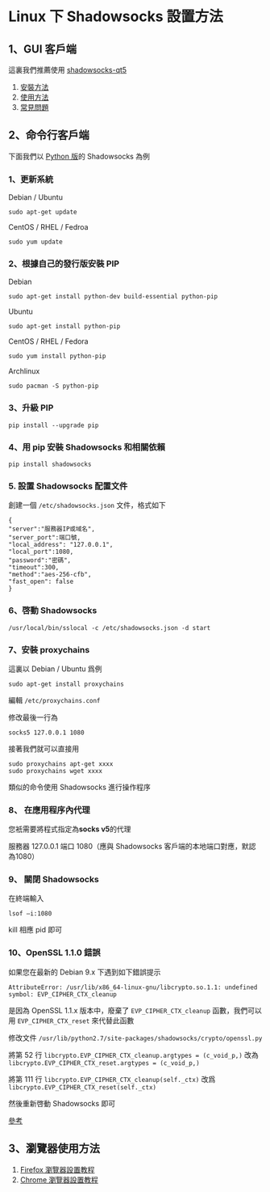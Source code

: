 # Linux 下 Shadowsocks 設置方法

## 1、GUI 客戶端

這裏我們推薦使用 [shadowsocks-qt5](https://github.com/shadowsocks/shadowsocks-qt5)

1. [安裝方法](https://github.com/shadowsocks/shadowsocks-qt5/wiki/%E5%AE%89%E8%A3%85%E6%8C%87%E5%8D%97)
2. [使用方法](https://github.com/shadowsocks/shadowsocks-qt5/wiki/%E4%BD%BF%E7%94%A8%E6%89%8B%E5%86%8C)
3. [常見問題](https://github.com/shadowsocks/shadowsocks-qt5/wiki/%E5%B8%B8%E8%A7%81%E9%97%AE%E9%A2%98%E5%92%8C%E8%A7%A3%E5%86%B3%E5%8A%9E%E6%B3%95)


## 2、命令行客戶端

下面我們以 [Python 版](https://pypi.python.org/pypi/shadowsocks)的 Shadowsocks 為例

### 1、更新系統

Debian / Ubuntu

```
sudo apt-get update
```

CentOS / RHEL / Fedroa

```
sudo yum update
```

### 2、根據自己的發行版安裝 PIP

Debian

```
sudo apt-get install python-dev build-essential python-pip
```

Ubuntu

```
sudo apt-get install python-pip
```

CentOS / RHEL / Fedora

```
sudo yum install python-pip
```

Archlinux

```
sudo pacman -S python-pip
```

### 3、升級 PIP
`pip install --upgrade pip`

### 4、用 pip 安裝 Shadowsocks 和相關依賴

```
pip install shadowsocks
```

### 5. 設置 Shadowsocks 配置文件

創建一個 `/etc/shadowsocks.json` 文件，格式如下

```
{
"server":"服務器IP或域名",
"server_port":端口號,
"local_address": "127.0.0.1",
"local_port":1080,
"password":"密碼",
"timeout":300,
"method":"aes-256-cfb",
"fast_open": false
}
```

### 6、啓動 Shadowsocks

```
/usr/local/bin/sslocal -c /etc/shadowsocks.json -d start
```


### 7、安裝 proxychains

這裏以 Debian / Ubuntu 爲例

```
sudo apt-get install proxychains
```

編輯 `/etc/proxychains.conf`

修改最後一行為

```
socks5 127.0.0.1 1080
```

接著我們就可以直接用

```
sudo proxychains apt-get xxxx
sudo proxychains wget xxxx
```

類似的命令使用 Shadowsocks 進行操作程序

### 8、 在應用程序內代理

您衹需要將程式指定為**socks v5**的代理

服務器 127.0.0.1 端口 1080（應與 Shadowsocks 客戶端的本地端口對應，默認為1080）

### 9、 關閉 Shadowsocks

在終端輸入

```
lsof –i:1080
```

kill 相應 pid 即可

### 10、OpenSSL 1.1.0 錯誤

如果您在最新的 Debian 9.x 下遇到如下錯誤提示

```
AttributeError: /usr/lib/x86_64-linux-gnu/libcrypto.so.1.1: undefined symbol: EVP_CIPHER_CTX_cleanup
```

是因為 OpenSSL 1.1.x 版本中，廢棄了 `EVP_CIPHER_CTX_cleanup` 函數，我們可以用 `EVP_CIPHER_CTX_reset` 來代替此函數

修改文件 `/usr/lib/python2.7/site-packages/shadowsocks/crypto/openssl.py`

將第 52 行 `libcrypto.EVP_CIPHER_CTX_cleanup.argtypes = (c_void_p,)` 改為 `libcrypto.EVP_CIPHER_CTX_reset.argtypes = (c_void_p,)`

將第 111 行 `libcrypto.EVP_CIPHER_CTX_cleanup(self._ctx)` 改爲 `libcrypto.EVP_CIPHER_CTX_reset(self._ctx)`

然後重新啓動 Shadowsocks 即可

[參考](https://blog.lyz810.com/article/2016/09/shadowsocks-with-openssl-greater-than-110/)


## 3、瀏覽器使用方法

1. [Firefox 瀏覽器設置教程](https://github.com/Shadowsocks-Wiki/shadowsocks/blob/master/7-1-firefox-settings.md)
2. [Chrome 瀏覽器設置教程](https://github.com/Shadowsocks-Wiki/shadowsocks/blob/master/7-2-chrome-settings.md)
